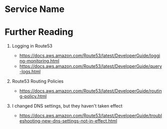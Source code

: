 # Service Name

# Further Reading

1. Logging in Route53
    - https://docs.aws.amazon.com/Route53/latest/DeveloperGuide/logging-monitoring.html
    - https://docs.aws.amazon.com/Route53/latest/DeveloperGuide/query-logs.html

1. Route53 Routing Policies
    - https://docs.aws.amazon.com/Route53/latest/DeveloperGuide/routing-policy.html

1. I changed DNS settings, but they haven't taken effect
    - https://docs.aws.amazon.com/Route53/latest/DeveloperGuide/troubleshooting-new-dns-settings-not-in-effect.html